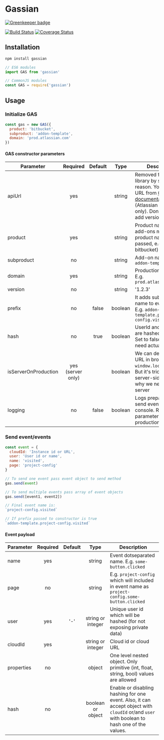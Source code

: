 # Gassian

[![Greenkeeper badge](https://badges.greenkeeper.io/modestfake/gassian.svg)](https://greenkeeper.io/)

[![Build Status](https://travis-ci.org/modestfake/gassian.svg?branch=master)](https://travis-ci.org/modestfake/gassian)
[![Coverage Status](https://coveralls.io/repos/github/modestfake/gassian/badge.svg?branch=master&service=github)](https://coveralls.io/github/modestfake/gassian?branch=master)

## Installation

```bash
npm install gassian
```

```javascript
// ES6 modules
import GAS from 'gassian'

// CommonJS modules
const GAS = require('gassian')
```

## Usage

### Initialize GAS

```javascript
const gas = new GAS({
  product: 'bitbucket',
  subproduct: 'addon-template',
  domain: 'prod.atlassian.com'
})
```

#### GAS constructor parameters

| Parameter | Required | Default | Type | Description |
| --- |:---:|:---:|:---:| --- |
| apiUrl | yes | | string | Removed from the library by security reason. You can take URL from [GAS documentation](https://hello.atlassian.net/wiki/spaces/ANALYTICS/pages/134329570/Public+Analytics+aka+GAS+GASv2) (Atlassian internal only). Don't forget to add version to URL |
| product | yes | | string | Product name (for add-ons main product name can be passed, e.g. jira or bitbucket) |
| subproduct | no | | string | Add-on name like `addon-template` |
| domain | yes | | string | Production domain. E.g. `prod.atlassian.com` |
| version | no | | string | '1.2.3' |
| prefix | no | false | boolean | It adds subproduct name to event name. E.g. `addon-template.project-config.visited` |
| hash | no | true | boolean | UserId and cloudId are hashed by default. Set to false if you need actual user data. |
| isServerOnProduction | yes (server only) | | boolean | We can detect actual URL in browser with `window.location.href`. But it's tricky on server-side. That's why we need it on server |
| logging | no | false | boolean | Logs prepared to send event to console. Remove this parameter in production

### Send event/events

```javascript
const event = {
  cloudId: 'Instance id or URL',
  user: 'User id or name',
  name: 'visited',
  page: 'project-config'
}

// To send one event pass event object to send method
gas.send(event)

// To send multiple events pass array of event objects
gas.send([event1, event2])

// Final event name is:
`project-config.visited`

// If prefix passed to constructor is true
`addon-template.project-config.visited`
```

#### Event payload

| Parameter | Required | Default | Type | Description |
| --- |:---:|:---:|:---:| --- |
| name | yes | | string | Event dotseparated name. E.g. `some-button.clicked` |
| page | no | | string | E.g. `project-config` which will included in event name as `project-config.some-button.clicked` |
| user | yes | '-' | string or integer | Unique user id which will be hashed (for not exposing private data) |
| cloudId | yes | | string or integer | Cloud id or cloud URL |
| properties | no | | object | One level nested object. Only primitive (int, float, string, bool) values are allowed |
| hash | no | | boolean or object | Enable or disabling hashing for one event. Also, it can accept object with `cloudId` or/and `user` with boolean to hash one of the values.
